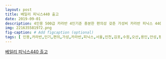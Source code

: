 ```yaml
---
layout: post
title: 베일리 피닉스440 출고
date: 2019-09-01
description: 4인용 500급 카라반 4인기준 충분한 편의성 갖춘 가성비 카라반 피닉스 440 서울 인천 김포 수원 오산 동탄 용인 안성 평택 카라반 특판문의 올유카라반 문이사 
img: 221635581972.png
fig-caption: # Add figcaption (optional)
tags: [ 인용,카라반,인기,편의,가성,카라반,피닉스,서울,인천,김포,수원,오산,용인,안성,평택,카라반,특판문,유카,라반,이사 ]
---
```

[베일리 피닉스440 출고](https://blog.naver.com/erehwon1974?Redirect=Log&logNo=221635581972)